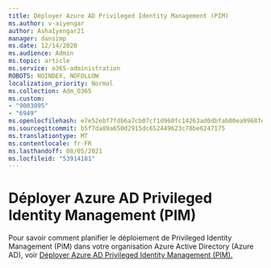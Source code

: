 ```yaml
---
title: Déployer Azure AD Privileged Identity Management (PIM)
ms.author: v-aiyengar
author: AshaIyengar21
manager: dansimp
ms.date: 12/14/2020
ms.audience: Admin
ms.topic: article
ms.service: o365-administration
ROBOTS: NOINDEX, NOFOLLOW
localization_priority: Normal
ms.collection: Adm_O365
ms.custom:
- "9003895"
- "6949"
ms.openlocfilehash: e7e52ebf7fdb6a7cb07cf1d960fc14263ad0dbfab00ea9968feabbfa4b05c975
ms.sourcegitcommit: b5f7da89a650d2915dc652449623c78be6247175
ms.translationtype: MT
ms.contentlocale: fr-FR
ms.lasthandoff: 08/05/2021
ms.locfileid: "53914181"
---
```

# <a name="deploy-azure-ad-privileged-identity-management-pim"></a>Déployer Azure AD Privileged Identity Management (PIM)

Pour savoir comment planifier le déploiement de Privileged Identity Management (PIM) dans votre organisation Azure Active Directory (Azure AD), voir [Déployer Azure AD Privileged Identity Management (PIM).](https://go.microsoft.com/fwlink/?linkid=2132095)
